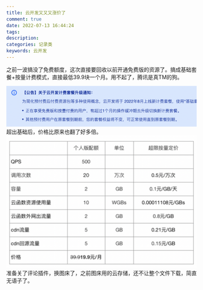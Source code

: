 ```yaml
---
title: 云开发又又又涨价了
comment: true
date: 2022-07-13 16:44:24
tags:
description:
categories: 记录类
keywords: 云开发
---
```


之前一波搞没了免费额度，这次直接要回收以前开通免费版的资源了。搞成基础套餐+按量计费模式，直接最低39.9块一个月。用不起了，腾讯是真TM的狗。
<!-- more -->
![公告](/images/posts/cloudbase_comment_two/pic_1657700995751.png)
超出基础后，价格比原来也翻了好多倍。
![价格](/images/posts/cloudbase_comment_two/pic_1657701583297.png)
准备关了评论插件，换图床了，之前图床用的云存储，还不让整个文件下载，简直无语子了。